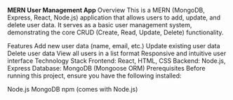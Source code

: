 **MERN User Management App**
Overview
This is a MERN (MongoDB, Express, React, Node.js) application that allows users to add, update, and delete user data. It serves as a basic user management system, demonstrating the core CRUD (Create, Read, Update, Delete) functionality.

Features
Add new user data (name, email, etc.)
Update existing user data
Delete user data
View all users in a list format
Responsive and intuitive user interface
Technology Stack
Frontend: React, HTML, CSS
Backend: Node.js, Express
Database: MongoDB (Mongoose ORM)
Prerequisites
Before running this project, ensure you have the following installed:

Node.js
MongoDB
npm (comes with Node.js)
